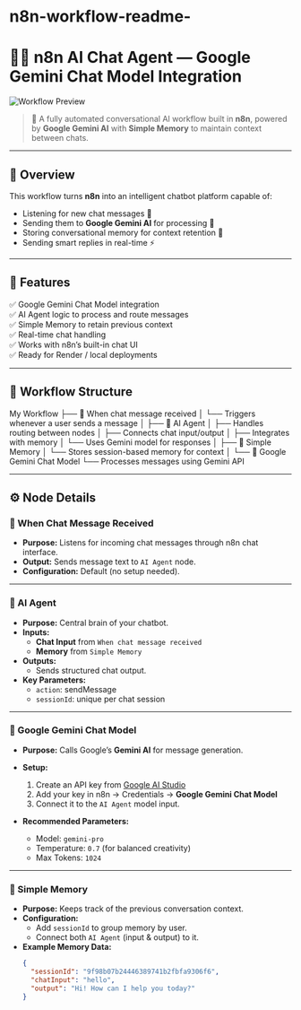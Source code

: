 # n8n-workflow-readme-

# 🤖✨ n8n AI Chat Agent — Google Gemini Chat Model Integration

![Workflow Preview](screenshot(447).png)

> 🧠 A fully automated conversational AI workflow built in **n8n**, powered by **Google Gemini AI** with **Simple Memory** to maintain context between chats.

---

## 🌟 Overview

This workflow turns **n8n** into an intelligent chatbot platform capable of:
- Listening for new chat messages 📨  
- Sending them to **Google Gemini AI** for processing 💬  
- Storing conversational memory for context retention 🧠  
- Sending smart replies in real-time ⚡  

---

## 🚀 Features

✅ Google Gemini Chat Model integration  
✅ AI Agent logic to process and route messages  
✅ Simple Memory to retain previous context  
✅ Real-time chat handling  
✅ Works with n8n’s built-in chat UI  
✅ Ready for Render / local deployments  

---

## 🧩 Workflow Structure

My Workflow
├── 📨 When chat message received
│ └── Triggers whenever a user sends a message
│
├── 🤖 AI Agent
│ ├── Handles routing between nodes
│ ├── Connects chat input/output
│ ├── Integrates with memory
│ └── Uses Gemini model for responses
│
├── 🧠 Simple Memory
│ └── Stores session-based memory for context
│
└── 🌈 Google Gemini Chat Model
└── Processes messages using Gemini API


---

## ⚙️ Node Details

### 📨 When Chat Message Received
- **Purpose:** Listens for incoming chat messages through n8n chat interface.
- **Output:** Sends message text to `AI Agent` node.
- **Configuration:** Default (no setup needed).

---

### 🤖 AI Agent
- **Purpose:** Central brain of your chatbot.
- **Inputs:**
  - **Chat Input** from `When chat message received`
  - **Memory** from `Simple Memory`
- **Outputs:**
  - Sends structured chat output.
- **Key Parameters:**
  - `action`: sendMessage  
  - `sessionId`: unique per chat session  

---

### 🌈 Google Gemini Chat Model
- **Purpose:** Calls Google’s **Gemini AI** for message generation.
- **Setup:**
  1. Create an API key from [Google AI Studio](https://aistudio.google.com/app/apikey)
  2. Add your key in n8n → Credentials → **Google Gemini Chat Model**
  3. Connect it to the `AI Agent` model input.

- **Recommended Parameters:**
  - Model: `gemini-pro`
  - Temperature: `0.7` (for balanced creativity)
  - Max Tokens: `1024`

---

### 🧠 Simple Memory
- **Purpose:** Keeps track of the previous conversation context.
- **Configuration:**
  - Add `sessionId` to group memory by user.
  - Connect both `AI Agent` (input & output) to it.
- **Example Memory Data:**
  ```json
  {
    "sessionId": "9f98b07b24446389741b2fbfa9306f6",
    "chatInput": "hello",
    "output": "Hi! How can I help you today?"
  }

